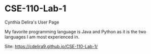 # CSE-110-Lab-1
Cynthia Delira's User Page

My favorite programming language is Java and Python as it is the two languages I am most experienced in.

Site: https://cdelira9.github.io/CSE-110-Lab-1/
